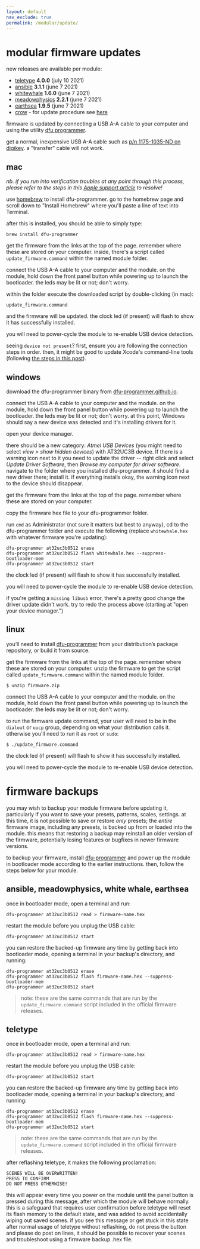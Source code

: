 ```yaml
---
layout: default
nav_exclude: true
permalink: /modular/update/
---
```


# modular firmware updates

new releases are available per module:

- [teletype](https://github.com/monome/teletype/releases) **4.0.0** (july 10 2021)
- [ansible](https://github.com/monome/ansible/releases) **3.1.1** (june 7  2021)
- [whitewhale](https://github.com/monome/whitewhale/releases) **1.6.0** (june 7 2021)
- [meadowphysics](https://github.com/monome/meadowphysics/releases) **2.2.1** (june 7 2021)
- [earthsea](https://github.com/monome/earthsea/releases) **1.9.5** (june 7 2021)
- [crow](https://github.com/monome/crow/releases) - for update procedure see [here](/docs/crow/update)

firmware is updated by connecting a USB A-A cable to your computer and using the utility [dfu programmer](http://dfu-programmer.github.io).

get a normal, inexpensive USB A-A cable such as [p/n 1175-1035-ND on digikey](http://www.digikey.com/product-detail/en/101-1020-BE-00100/1175-1035-ND/3064766). a "transfer" cable will not work.

## mac

*nb. if you run into verification troubles at any point through this process, please refer to the steps in this [Apple support article](https://support.apple.com/en-us/HT202491) to resolve!*

use [homebrew](http://brew.sh) to install dfu-programmer. go to the homebrew page and scroll down to "Install Homebrew" where you'll paste a line of text into Terminal.

after this is installed, you should be able to simply type:

	brew install dfu-programmer

get the firmware from the links at the top of the page. remember where these are stored on your computer. inside, there's a script called `update_firmware.command` within the named module folder.

connect the USB A-A cable to your computer and the module. on the module, hold down the front panel button while powering up to launch the bootloader. the leds may be lit or not; don't worry.

within the folder execute the downloaded script by double-clicking (in mac):

	update_firmware.command

and the firmware will be updated. the clock led (if present) will flash to show it has successfully installed.

you will need to power-cycle the module to re-enable USB device detection.

seeing `device not present`? first, ensure you are following the connection steps in order. then, it might be good to update Xcode's command-line tools (following [the steps in this post](https://llllllll.co/t/solved-dfu-programmer-device-not-present/31163/4)).


## windows

download the dfu-programmer binary from [dfu-programmer.github.io](http://dfu-programmer.github.io).

connect the USB A-A cable to your computer and the module. on the module, hold down the front panel button while powering up to launch the bootloader. the leds may be lit or not; don't worry. at this point, Windows should say a new device was detected and it's installing drivers for it.

open your device manager.

there should be a new category: _Atmel USB Devices_ (you might need to select _view > show hidden devices_) with AT32UC3B device. If there is a warning icon next to it you need to update the driver -- right click and select _Update Driver Software_, then _Browse my computer for driver software_. navigate to the folder where you installed dfu-programmer. it should find a new driver there; install it. if everything installs okay, the warning icon next to the device should disappear.

get the firmware from the links at the top of the page. remember where these are stored on your computer.

copy the firmware hex file to your dfu-programmer folder.

run `cmd` as Administrator (not sure it matters but best to anyway), cd to the dfu-programmer folder and execute the following (replace `whitewhale.hex` with whatever firmware you're updating):

	dfu-programmer at32uc3b0512 erase
	dfu-programmer at32uc3b0512 flash whitewhale.hex --suppress-bootloader-mem
	dfu-programmer at32uc3b0512 start

the clock led (if present) will flash to show it has successfully installed.

you will need to power-cycle the module to re-enable USB device detection.

if you're getting a `missing libusb` error, there's a pretty good change the driver update didn't work. try to redo the process above (starting at "open your device manager.")

## linux

you’ll need to install [dfu-programmer](https://dfu-programmer.github.io/) from your distribution’s package repository, or build it from source.

get the firmware from the links at the top of the page. remember where these are stored on your computer. unzip the firmware to get the script called `update_firmware.command` within the named module folder.

    $ unzip firmware.zip

connect the USB A-A cable to your computer and the module. on the module, hold down the front panel button while powering up to launch the bootloader. the leds may be lit or not; don't worry.

to run the firmware update command, your user will need to be in the `dialout` or `uucp` group, depending on what your distribution calls it. otherwise you'll need to run it as `root` or `sudo`:

    $ ./update_firmware.command

the clock led (if present) will flash to show it has successfully installed.

you will need to power-cycle the module to re-enable USB device detection.

# firmware backups

you may wish to backup your module firmware before updating it, particularly if you want to save your presets, patterns, scales, settings. at this time, it is not possible to save or restore _only_ presets; the _entire_ firmware image, including any presets, is backed up from or loaded into the module. this means that restoring a backup may reinstall an older version of the firmware, potentially losing features or bugfixes in newer firmware versions.

to backup your firmware, install [dfu-programmer](http://dfu-programmer.github.io) and power up the module in bootloader mode according to the earlier instructions. then, follow the steps below for your module.

## ansible, meadowphysics, white whale, earthsea

once in bootloader mode, open a terminal and run:

    dfu-programmer at32uc3b0512 read > firmware-name.hex

restart the module before you unplug the USB cable:

    dfu-programmer at32uc3b0512 start

you can restore the backed-up firmware any time by getting back into bootloader mode, opening a terminal in your backup's directory, and running:

```
dfu-programmer at32uc3b0512 erase
dfu-programmer at32uc3b0512 flash firmware-name.hex --suppress-bootloader-mem
dfu-programmer at32uc3b0512 start
```

> note: these are the same commands that are run by the `update_firmware.command` script included in the official firmware releases.

## teletype

once in bootloader mode, open a terminal and run:

    dfu-programmer at32uc3b0512 read > firmware-name.hex

restart the module before you unplug the USB cable:

    dfu-programmer at32uc3b0512 start

you can restore the backed-up firmware any time by getting back into bootloader mode, opening a terminal in your backup's directory, and running:

```
dfu-programmer at32uc3b0512 erase
dfu-programmer at32uc3b0512 flash firmware-name.hex --suppress-bootloader-mem
dfu-programmer at32uc3b0512 start
```

> note: these are the same commands that are run by the `update_firmware.command` script included in the official firmware releases.

after reflashing teletype, it makes the following proclamation:

```
SCENES WILL BE OVERWRITTEN!
PRESS TO CONFIRM
DO NOT PRESS OTHERWISE!
```

this will appear every time you power on the module until the panel
button is pressed during this message, after which the module will
behave normally. this is a safeguard that requires user confirmation
before teletype will reset its flash memory to the default state, and
was added to avoid accidentally wiping out saved scenes. if you see
this message or get stuck in this state after normal usage of teletype
without reflashing, do not press the button and please do post on
lines, it should be possible to recover your scenes and troubleshoot
using a firmware backup .hex file.
